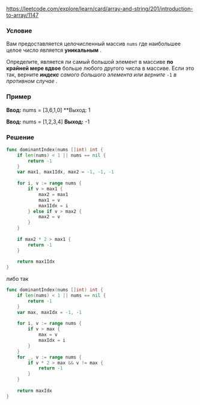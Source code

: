 
https://leetcode.com/explore/learn/card/array-and-string/201/introduction-to-array/1147
### Условие
Вам предоставляется целочисленный массив `nums` где наибольшее целое число является **уникальным** .

Определите, является ли самый большой элемент в массиве **по крайней мере вдвое** больше любого другого числа в массиве. Если это так, верните _**индекс** самого большого элемента или верните_ `-1` _в противном случае_ .
### Пример

**Ввод:** nums = [3,6,1,0]
**Выход: 1

**Ввод:** nums = [1,2,3,4]
**Выход:** -1
### Решение
```go
func dominantIndex(nums []int) int {
    if len(nums) < 1 || nums == nil {
        return -1
    }
    var max1, max1Idx, max2 = -1, -1, -1
    
    for i, v := range nums {
        if v > max1 {
            max2 = max1
            max1 = v
            max1Idx = i
        } else if v > max2 {
            max2 = v
        }
    }
    
    if max2 * 2 > max1 {
        return -1
    }
    
    return max1Idx
}
```

либо так 

```go
func dominantIndex(nums []int) int {
    if len(nums) < 1 || nums == nil {
        return -1
    }
    var max, maxIdx = -1, -1
    
    for i, v := range nums {
        if v > max {
            max = v
            maxIdx = i
        }
    }
    for _, v := range nums {
        if v * 2 > max && v != max {
            return -1
        }
    }
    
    return maxIdx
}
```